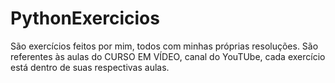 # PythonExercicios
São exercícios feitos por mim, todos com minhas próprias resoluções.
São referentes às aulas do CURSO EM VÍDEO, canal do YouTUbe, cada exercício está dentro de suas respectivas aulas.
